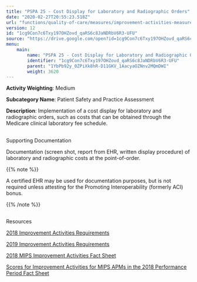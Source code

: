 ```yaml
---
title: "PSPA 25 - Cost Display for Laboratory and Radiographic Orders"
date: "2020-02-27T20:55:23.518Z"
url: "functions/quality-of-care/measures/improvement-activities-measures/2018-improvement-activities/pspa-25-cost-display-for-laboratory-and-radiographic-orders.html"
version: 12
id: "1cg9Con7c6Txy197OHZovd_qaRS6c8JaNDRbV6R3-UFU"
source: "https://drive.google.com/open?id=1cg9Con7c6Txy197OHZovd_qaRS6c8JaNDRbV6R3-UFU"
menu:
    main:
        name: "PSPA 25 - Cost Display for Laboratory and Radiographic Orders"
        identifier: "1cg9Con7c6Txy197OHZovd_qaRS6c8JaNDRbV6R3-UFU"
        parent: "1YbPb92y_0ZPiXk8hR-D11GKV_1AacyaOZNnv2MQmDWI"
        weight: 3620
---
```









**Activity Weighting**: Medium

**Subcategory Name**: Patient Safety and Practice Assessment

**Description**: Implementation of a cost display for laboratory and radiographic orders, such as costs that can be obtained through the Medicare clinical laboratory fee schedule.







## 

Supporting Documentation

Documentation (screen shot, report from EHR, written display procedure) of laboratory and radiographic costs at the point-of-order.

{{% note %}}

A certified EHR may be used for documentation purposes, but is not required unless attesting for the Promoting Interoperability (formerly ACI) bonus.

{{% /note %}}


## 

Resources

[2018 Improvement Activities Requirements](https://qpp.cms.gov/mips/improvement-activities?py=2018)

[2019 Improvement Activities Requirements](https://qpp.cms.gov/mips/improvement-activities?py=2019)

[2018 MIPS Improvement Activities Fact Sheet](https://qpp.cms.gov/resource/2018%20MIPS%20Improvement%20Activities%20Fact%20Sheet)

[Scores for Improvement Activities for MIPS APMs in the 2018 Performance Period Fact Sheet](https://qpp.cms.gov/resource/2018%20MIPS%20APMs%20improvement%20Activities%20scores%20fact%20sheet)

